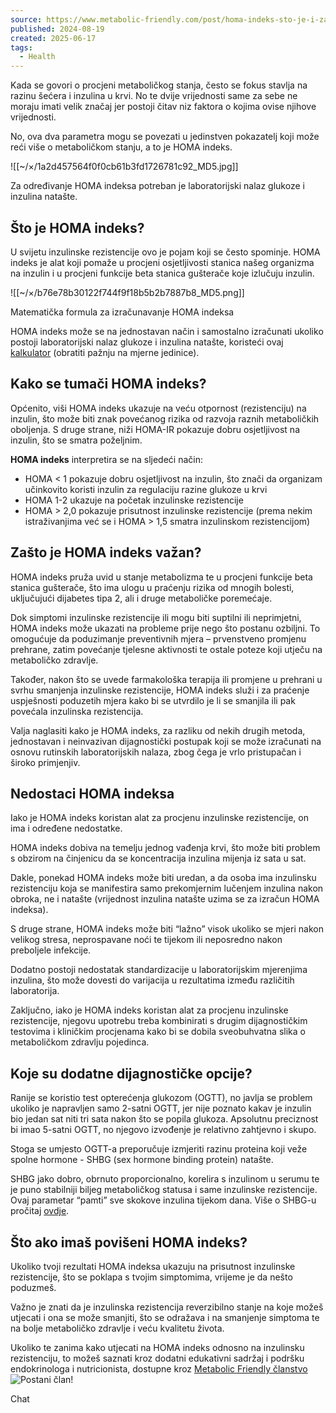 ```yaml
---
source: https://www.metabolic-friendly.com/post/homa-indeks-sto-je-i-zasto-je-vazan-za-metabolicko-zdravlje
published: 2024-08-19
created: 2025-06-17
tags:
  - Health
---
```


Kada se govori o procjeni metaboličkog stanja, često se fokus stavlja na razinu šećera i inzulina u krvi. No te dvije vrijednosti same za sebe ne moraju imati velik značaj jer postoji čitav niz faktora o kojima ovise njihove vrijednosti.

No, ova dva parametra mogu se povezati u jedinstven pokazatelj koji može reći više o metaboličkom stanju, a to je HOMA indeks.

![[~/×/1a2d457564f0f0cb61b3fd1726781c92_MD5.jpg]]

Za određivanje HOMA indeksa potreban je laboratorijski nalaz glukoze i inzulina natašte.

## Što je HOMA indeks?

U svijetu inzulinske rezistencije ovo je pojam koji se često spominje. HOMA indeks je alat koji pomaže u procjeni osjetljivosti stanica našeg organizma na inzulin i u procjeni funkcije beta stanica gušterače koje izlučuju inzulin.

![[~/×/b76e78b30122f744f9f18b5b2b7887b8_MD5.png]]

Matematička formula za izračunavanje HOMA indeksa

HOMA indeks može se na jednostavan način i samostalno izračunati ukoliko postoji laboratorijski nalaz glukoze i inzulina natašte, koristeći ovaj [kalkulator](https://www.mdapp.co/homa-ir-calculator-for-insulin-resistance-482/) (obratiti pažnju na mjerne jedinice).

## Kako se tumači HOMA indeks?

Općenito, viši HOMA indeks ukazuje na veću otpornost (rezistenciju) na inzulin, što može biti znak povećanog rizika od razvoja raznih metaboličkih oboljenja. S druge strane, niži HOMA-IR pokazuje dobru osjetljivost na inzulin, što se smatra poželjnim.

**HOMA indeks** interpretira se na sljedeći način:

- HOMA < 1 pokazuje dobru osjetljivost na inzulin, što znači da organizam učinkovito koristi inzulin za regulaciju razine glukoze u krvi
- HOMA 1-2 ukazuje na početak inzulinske rezistencije
- HOMA > 2,0 pokazuje prisutnost inzulinske rezistencije (prema nekim istraživanjima već se i HOMA > 1,5 smatra inzulinskom rezistencijom)

## Zašto je HOMA indeks važan?

HOMA indeks pruža uvid u stanje metabolizma te u procjeni funkcije beta stanica gušterače, što ima ulogu u praćenju rizika od mnogih bolesti, uključujući dijabetes tipa 2, ali i druge metaboličke poremećaje.

Dok simptomi inzulinske rezistencije ili mogu biti suptilni ili neprimjetni, HOMA indeks može ukazati na probleme prije nego što postanu ozbiljni. To omogućuje da poduzimanje preventivnih mjera – prvenstveno promjenu prehrane, zatim povećanje tjelesne aktivnosti te ostale poteze koji utječu na metaboličko zdravlje.

Također, nakon što se uvede farmakološka terapija ili promjene u prehrani u svrhu smanjenja inzulinske rezistencije, HOMA indeks služi i za praćenje uspješnosti poduzetih mjera kako bi se utvrdilo je li se smanjila ili pak povećala inzulinska rezistencija.

Valja naglasiti kako je HOMA indeks, za razliku od nekih drugih metoda, jednostavan i neinvazivan dijagnostički postupak koji se može izračunati na osnovu rutinskih laboratorijskih nalaza, zbog čega je vrlo pristupačan i široko primjenjiv.

## Nedostaci HOMA indeksa

Iako je HOMA indeks koristan alat za procjenu inzulinske rezistencije, on ima i određene nedostatke.

HOMA indeks dobiva na temelju jednog vađenja krvi, što može biti problem s obzirom na činjenicu da se koncentracija inzulina mijenja iz sata u sat.

Dakle, ponekad HOMA indeks može biti uredan, a da osoba ima inzulinsku rezistenciju koja se manifestira samo prekomjernim lučenjem inzulina nakon obroka, ne i natašte (vrijednost inzulina natašte uzima se za izračun HOMA indeksa).

S druge strane, HOMA indeks može biti “lažno” visok ukoliko se mjeri nakon velikog stresa, neprospavane noći te tijekom ili neposredno nakon preboljele infekcije.

Dodatno postoji nedostatak standardizacije u laboratorijskim mjerenjima inzulina, što može dovesti do varijacija u rezultatima između različitih laboratorija.

Zaključno, iako je HOMA indeks koristan alat za procjenu inzulinske rezistencije, njegovu upotrebu treba kombinirati s drugim dijagnostičkim testovima i kliničkim procjenama kako bi se dobila sveobuhvatna slika o metaboličkom zdravlju pojedinca.

## Koje su dodatne dijagnostičke opcije?

Ranije se koristio test opterećenja glukozom (OGTT), no javlja se problem ukoliko je napravljen samo 2-satni OGTT, jer nije poznato kakav je inzulin bio jedan sat niti tri sata nakon što se popila glukoza. Apsolutnu preciznost bi imao 5-satni OGTT, no njegovo izvođenje je relativno zahtjevno i skupo.

Stoga se umjesto OGTT-a preporučuje izmjeriti razinu proteina koji veže spolne hormone - SHBG (sex hormone binding protein) natašte.

SHBG jako dobro, obrnuto proporcionalno, korelira s inzulinom u serumu te je puno stabilniji biljeg metaboličkog statusa i same inzulinske rezistencije. Ovaj parametar “pamti” sve skokove inzulina tijekom dana. Više o SHBG-u pročitaj [ovdje](https://www.metabolic-friendly.com/post/kako-se-dijagnosticira-inzulinska-rezistencija).

## Što ako imaš povišeni HOMA indeks?

Ukoliko tvoji rezultati HOMA indeksa ukazuju na prisutnost inzulinske rezistencije, što se poklapa s tvojim simptomima, vrijeme je da nešto poduzmeš.

Važno je znati da je inzulinska rezistencija reverzibilno stanje na koje možeš utjecati i ona se može smanjiti, što se odražava i na smanjenje simptoma te na bolje metaboličko zdravlje i veću kvalitetu života.

Ukoliko te zanima kako utjecati na HOMA indeks odnosno na inzulinsku rezistenciju, to možeš saznati kroz dodatni edukativni sadržaj i podršku endokrinologa i nutricionista, dostupne kroz [Metabolic Friendly članstvo](https://www.metabolic-friendly.com/mf-clanstvo)![Postani član!](https://www.metabolic-friendly.com/mf-clanstvo)

Chat